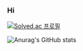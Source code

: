 ### Hi

[![Solved.ac
프로필](http://mazassumnida.wtf/api/v2/generate_badge?boj={gyuminv2})](https://solved.ac/{gyuminv2})

![Anurag's GitHub stats](https://github-readme-stats.vercel.app/api?username=gyuminv2&show_icons=true&theme=white)



<!--
**gyuminv2/gyuminv2** is a ✨ _special_ ✨ repository because its `README.md` (this file) appears on your GitHub profile.

Here are some ideas to get you started:

- 🔭 I’m currently working on ...
- 🌱 I’m currently learning ...
- 👯 I’m looking to collaborate on ...
- 🤔 I’m looking for help with ...
- 💬 Ask me about ...
- 📫 How to reach me: ...
- 😄 Pronouns: ...
- ⚡ Fun fact: ...
-->
